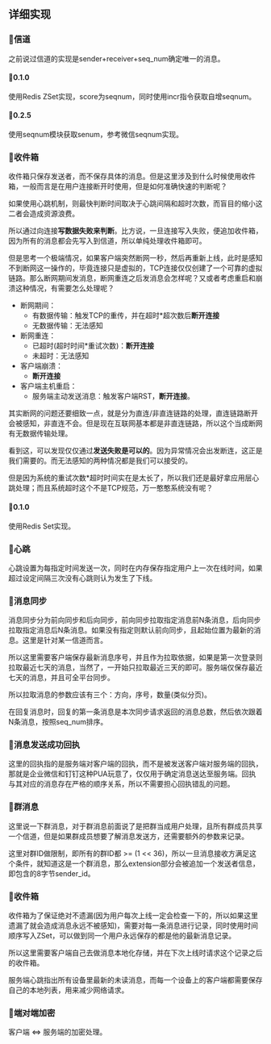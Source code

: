 ## 详细实现

### 🥐信道

之前说过信道的实现是sender+receiver+seq_num确定唯一的消息。

#### 🥯0.1.0

使用Redis ZSet实现，score为seqnum，同时使用incr指令获取自增seqnum。

#### 🍟0.2.5

使用seqnum模块获取senum，参考微信seqnum实现。

### 🍞收件箱

收件箱只保存发送者，而不保存具体的消息。但是这里涉及到什么时候使用收件箱，一般而言是在用户连接断开时使用，但是如何准确快速的判断呢？

如果使用心跳机制，则最快判断时间取决于心跳间隔和超时次数，而盲目的缩小这二者会造成资源浪费。

所以通过向连接**写数据失败来判断**。比方说，一旦连接写入失败，便追加收件箱，因为所有的消息都会先写入到信道，所以单纯处理收件箱即可。

但是思考一个极端情况，如果客户端突然断网一秒，然后再重新上线，此时是感知不到断网这一操作的，毕竟连接只是虚拟的，TCP连接仅仅创建了一个可靠的虚拟链路。那么断网期间发消息，断网重连之后发消息会怎样呢？又或者考虑重启和崩溃这种情况，有需要怎么处理呢？

- 断网期间：
    - 有数据传输：触发TCP的重传，并在超时*超次数后**断开连接**
    - 无数据传输：无法感知
- 断网重连：
    - 已超时(超时时间*重试次数)：**断开连接**
    - 未超时：无法感知
- 客户端崩溃：
    - **断开连接**
- 客户端主机重启：
    - 服务端主动发送消息：触发客户端RST，**断开连接**。

其实断网的问题还要细致一点，就是分为直连/非直连链路的处理，直连链路断开会被感知，非直连不会。但是现在互联网基本都是非直连链路，所以这个当成断网有无数据传输处理。

看到这，可以发现仅仅通过**发送失败是可以的**。因为异常情况会出发断连，这正是我们需要的。而无法感知的两种情况都是我们可以接受的。

但是因为系统的重试次数*超时时间实在是太长了，所以我们还是最好拿应用层心跳处理；而且系统超时这个不是TCP规范，万一憨憨系统没有呢？

#### 🥖0.1.0

使用Redis Set实现。

### 🥨心跳

心跳设置为每指定时间发送一次，同时在内存保存指定用户上一次在线时间，如果超过设定间隔三次没有心跳则认为发生了下线。

### 🧀消息同步

消息同步分为前向同步和后向同步，前向同步拉取指定消息前N条消息，后向同步拉取指定消息后N条消息。如果没有指定则默认前向同步，且起始位置为最新的消息。这里是针对某一信道而言。

所以这里需要客户端保存最新消息序号，并且作为拉取依据，如果是第一次登录则拉取最近七天的消息，当然了，一开始只拉取最近三天的即可。服务端仅保存最近七天的消息，并且可全平台同步。

所以拉取消息的参数应该有三个：方向，序号，数量(类似分页)。

在回复消息时，回复的第一条消息是本次同步请求返回的消息总数，然后依次跟着N条消息，按照seq_num排序。

### 🥚消息发送成功回执

这里的回执指的是服务端对客户端的回执，而不是被发送客户端对服务端的回执，那就是企业微信和钉钉这种PUA玩意了，仅仅用于确定消息送达至服务端。回执与其对应的消息存在严格的顺序关系，所以不需要担心回执错乱的问题。

### 🍳群消息

这里说一下群消息，对于群消息前面说了是把群当成用户处理，且所有群成员共享一个信道，但是如果群成员想要了解消息发送方，还需要额外的参数来记录。

这里对群ID做限制，即所有的群ID都 >= (1 << 36)，所以一旦消息接收方满足这个条件，就知道这是一个群消息，那么extension部分会被追加一个发送者信息，即包含的8字节sender_id。

### 🥞收件箱

收件箱为了保证绝对不遗漏(因为用户每次上线一定会检查一下的，所以如果这里遗漏了就会造成消息永远不被感知)，需要对每一条消息进行记录，同时使用时间顺序写入ZSet，可以做到同一个用户永远保存的都是他的最新消息记录。

所以这里需要客户端自己去做消息本地化存储，并在下次上线时请求这个记录之后的收件箱。

服务端心跳指出所有设备里最新的未读消息，而每一个设备上的客户端都需要保存自己的本地列表，用来减少网络请求。

### 🥓端对端加密

客户端 <=> 服务端的加密处理。
